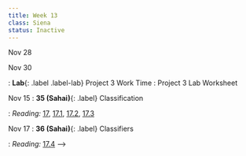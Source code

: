 ```yaml
---
title: Week 13
class: Siena
status: Inactive
---
```


Nov 28

Nov 30


<!--
Nov 13
: **34 (Wagner)**{: .label} Privacy (Guest)
 <!-- : [Slides]() &#8226; [Demos]() &#8226; [Video]() -->
: **Lab**{: .label .label-lab} Project 3 Work Time
  : Project 3 Lab Worksheet

Nov 15
: **35 (Sahai)**{: .label} Classification
  <!-- : [Slides]() &#8226; [Demos]() &#8226; [Video]() -->
: *Reading:* [17](https://inferentialthinking.com/chapters/17/Classification.html), [17.1](https://inferentialthinking.com/chapters/17/1/Nearest_Neighbors.html), [17.2](https://inferentialthinking.com/chapters/17/2/Training_and_Testing.html), [17.3](https://inferentialthinking.com/chapters/17/3/Rows_of_Tables.html)

Nov 17
: **36 (Sahai)**{: .label} Classifiers
  <!-- : [Slides]() &#8226; [Demos]() &#8226; [Video]() -->
: *Reading:* [17.4](https://inferentialthinking.com/chapters/17/4/Implementing_the_Classifier.html)
-->